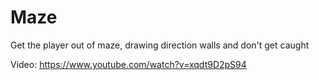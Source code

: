 # Maze
Get the player out of maze, drawing direction walls and don't get caught

Video:
https://www.youtube.com/watch?v=xqdt9D2pS94
